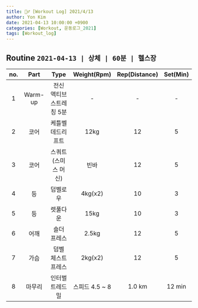 ```yaml
---
title: 🏋️‍♂️ [Workout Log] 2021/4/13
author: Yon Kim
date: 2021-04-13 10:00:00 +0900
categories: [Workout, 운동로그_2021]
tags: [Workout_log]
---
```


## Routine `2021-04-13 | 상체 | 60분 | 헬스장` ##

|no.|Part|Type|Weight(Rpm)|Rep(Distance)|Set(Min)|
|:---:|:---:|:---:|:---:|:---:|:---:|
|1|Warm-up|전신 액티브 스트레칭 5분|-|-|-|
|2|코어|케틀벨 데드리프트|12kg|12|5|
|3|코어|스쿼트(스미스 머신)|빈바|12|5|
|4|등|덤벨로우|4kg(x2)|10|3|
|5|등|렛풀다운|15kg|10|3|
|6|어깨|숄더 프레스|2.5kg|12|5|
|7|가슴|덤벨 체스트 프레스|2kg(x2)|12|5|
|8|마무리|인터벌 트레드밀|스피드 4.5 ~ 8|1.0 km|12 min|

